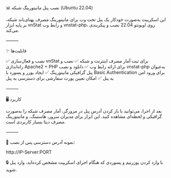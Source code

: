 

📊 نصب پنل مانیتورینگ شبکه (Ubuntu 22.04)

این اسکریپت به‌صورت خودکار یک پنل تحت وب برای مانیتورینگ مصرف پهنای‌باند شبکه، بر پایه ابزار vnStat و رابط وب vnstat-php، روی اوبونتو 22.04 نصب و پیکربندی می‌کند.

⸻

✨ قابلیت‌ها

✅ نصب و فعال‌سازی vnStat برای ثبت آمار مصرف اینترنت و شبکه
✅ نصب و راه‌اندازی Apache2 + PHP برای ارائه رابط وب
✅ دانلود و نصب vnstat-php به‌عنوان پنل گرافیکی مانیتورینگ
✅ ایجاد یوزر و پسورد با Basic Authentication برای ورود امن به پنل
✅ امکان تعیین پورت سفارشی برای دسترسی به پنل

⸻

🖥 کاربرد

بعد از اجرا، می‌توانید با باز کردن آدرس پنل در مرورگر، آمار مصرف شبکه را به‌صورت گرافیکی و لحظه‌ای مشاهده کنید.
این ابزار برای مدیران سرور، هاستینگ، و مانیتورینگ مصرف دیتا بسیار کاربردی است.

⸻

📌 نمونه آدرس دسترسی پس از نصب:

http://IP-Server:PORT

🔒 با وارد کردن یوزرنیم و پسوردی که هنگام اجرای اسکریپت مشخص کرده‌اید، وارد پنل شوید.
